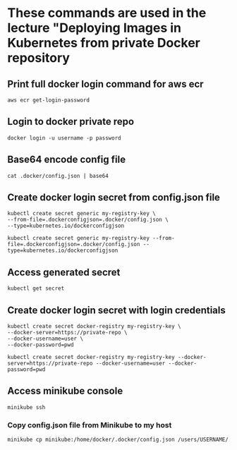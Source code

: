 # These commands are used in the lecture "Deploying Images in Kubernetes from private Docker repository

## **Print full docker login command for aws ecr**
```
aws ecr get-login-password
```

## Login to docker private repo
```
docker login -u username -p password
```

## Base64 encode config file
```
cat .docker/config.json | base64
```

## Create docker login secret from config.json file
```
kubectl create secret generic my-registry-key \
--from-file=.dockerconfigjson=.docker/config.json \
--type=kubernetes.io/dockerconfigjson
```

```
kubectl create secret generic my-registry-key --from-file=.dockerconfigjson=.docker/config.json --type=kubernetes.io/dockerconfigjson
```

## Access generated secret
```
kubectl get secret
```

## Create docker login secret with login credentials
```
kubectl create secret docker-registry my-registry-key \
--docker-server=https://private-repo \
--docker-username=user \
--docker-password=pwd
```

```
kubectl create secret docker-registry my-registry-key --docker-server=https://private-repo --docker-username=user --docker-password=pwd
```

## Access minikube console
```
minikube ssh
```


### Copy config.json file from Minikube to my host

```bash
minikube cp minikube:/home/docker/.docker/config.json /users/USERNAME/.docker/config.json
```
